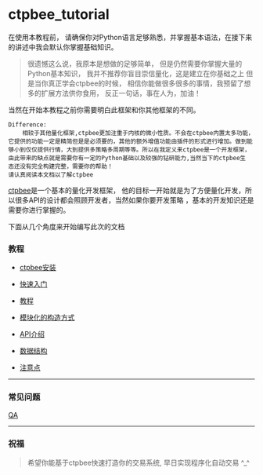 # ctpbee_tutorial

在使用本教程前， 请确保你对Python语言足够熟悉，并掌握基本语法，在接下来的讲述中我会默认你掌握基础知识。
> 很遗憾这么说，我原本是想做的足够简单， 但是仍然需要你掌握大量的Python基本知识， 我并不推荐你盲目崇信量化，这是建立在你基础之上
>但是当你真正学会ctpbee的时候， 相信你能做很多很多的事情，我预留了想多的扩展方法供你食用， 反正一句话，事在人为，加油！

当然在开始本教程之前你需要明白此框架和你其他框架的不同。

```textmate
Difference:
    相较于其他量化框架,ctpbee更加注重于内核的微小性质。不会在ctpbee内置太多功能，
它提供的功能一定是精简但是是必须要的，其他的额外增值功能由插件的形式进行增加。做到能
够小到仅仅提供行情，大到提供多策略多周期等等。所以在我定义来ctpbee是一个开发框架，
由此带来的缺点就是需要你有一定的Python基础以及较强的钻研能力,当然当下的ctpbee生
态还没有完全构建完整，需要你的帮助！
请认真阅读本文档以了解ctpbee
```

[ctpbee](https://github.com/ctpbee/ctpbee)是一个基本的量化开发框架， 他的目标一开始就是为了方便量化开发，所以很多API的设计都会照顾开发者，当然如果你要开发策略 ，基本的开发知识还是需要你进行掌握的。

下面从几个角度来开始编写此次的文档
### 教程 
- [ctpbee安装](install.md)

- [快速入门](demo.md)

- [教程](tutorial.md)

- [模块化的构造方式](module.md)

- [API介绍](API.md)

- [数据结构](constant.md)

- [注意点](notice.md)


---
### 常见问题
[QA](error.md)


---
### 祝福
>  希望你能基于ctpbee快速打造你的交易系统, 早日实现程序化自动交易 ^_^



